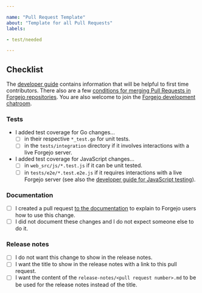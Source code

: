```yaml
---

name: "Pull Request Template"
about: "Template for all Pull Requests"
labels:

- test/needed

---
```


## Checklist

The [developer guide](https://forgejo.org/docs/next/developer/) contains information that will be helpful to first time contributors. There also are a few [conditions for merging Pull Requests in Forgejo repositories](https://codeberg.org/forgejo/governance/src/branch/main/PullRequestsAgreement.md). You are also welcome to join the [Forgejo development chatroom](https://matrix.to/#/#forgejo-development:matrix.org).

### Tests

- I added test coverage for Go changes...
  - [ ] in their respective `*_test.go` for unit tests.
  - [ ] in the `tests/integration` directory if it involves interactions with a live Forgejo server.
- I added test coverage for JavaScript changes...
  - [ ] in `web_src/js/*.test.js` if it can be unit tested.
  - [ ] in `tests/e2e/*.test.e2e.js` if it requires interactions with a live Forgejo server (see also the [developer guide for JavaScript testing](https://codeberg.org/forgejo/forgejo/src/branch/forgejo/tests/e2e/README.md#end-to-end-tests)).

### Documentation

- [ ] I created a pull request [to the documentation](https://codeberg.org/forgejo/docs) to explain to Forgejo users how to use this change.
- [ ] I did not document these changes and I do not expect someone else to do it.

### Release notes

- [ ] I do not want this change to show in the release notes.
- [ ] I want the title to show in the release notes with a link to this pull request.
- [ ] I want the content of the `release-notes/<pull request number>.md` to be be used for the release notes instead of the title.
